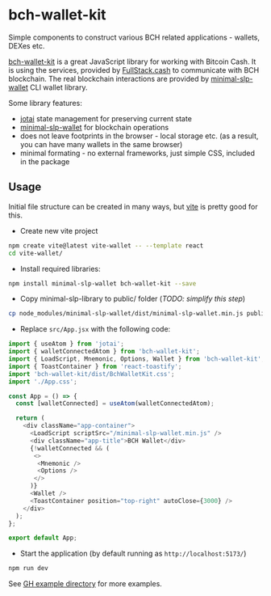 # bch-wallet-kit

Simple components to construct various BCH related applications - wallets, DEXes etc.

[bch-wallet-kit](https://github.com/zh/bch-wallet-kit) is a great JavaScript library for working with Bitcoin Cash. It is using the services, provided by [FullStack.cash](https://fullstack.cash/) to communicate with BCH blockchain.
The real blockchain interactions are provided by [minimal-slp-wallet](https://www.npmjs.com/package/minimal-slp-wallet) CLI wallet library.

Some library features:

- [jotai](https://jotai.org/) state management for preserving current state
- [minimal-slp-wallet](https://www.npmjs.com/package/minimal-slp-wallet) for blockchain operations
- does not leave footprints in the browser - local storage etc. (as a result, you can have many wallets in the same browser)
- minimal formating - no external frameworks, just simple CSS, included in the package

## Usage

Initial file structure can be created in many ways, but [vite](https://github.com/vitejs/vite) is pretty good for this.

- Create new vite project

```bash
npm create vite@latest vite-wallet -- --template react
cd vite-wallet/
```

- Install required libraries:

```bash
npm install minimal-slp-wallet bch-wallet-kit --save
```

- Copy minimal-slp-library to public/ folder (*TODO: simplify this step*)

```bash
cp node_modules/minimal-slp-wallet/dist/minimal-slp-wallet.min.js public/
```

- Replace `src/App.jsx` with the following code:

```js
import { useAtom } from 'jotai';
import { walletConnectedAtom } from 'bch-wallet-kit';
import { LoadScript, Mnemonic, Options, Wallet } from 'bch-wallet-kit';
import { ToastContainer } from 'react-toastify';
import 'bch-wallet-kit/dist/BchWalletKit.css';
import './App.css';

const App = () => {
  const [walletConnected] = useAtom(walletConnectedAtom);

  return (
    <div className="app-container">
      <LoadScript scriptSrc="/minimal-slp-wallet.min.js" />
      <div className="app-title">BCH Wallet</div>
      {!walletConnected && (
       <>
        <Mnemonic />
        <Options />
       </>
      )}
      <Wallet />
      <ToastContainer position="top-right" autoClose={3000} />
    </div>
  );
};

export default App;
```

- Start the application (by default running as `http://localhost:5173/`)

```bash
npm run dev
```

See [GH example directory](https://github.com/zh/bch-wallet-kit/tree/main/examples) for more examples.
